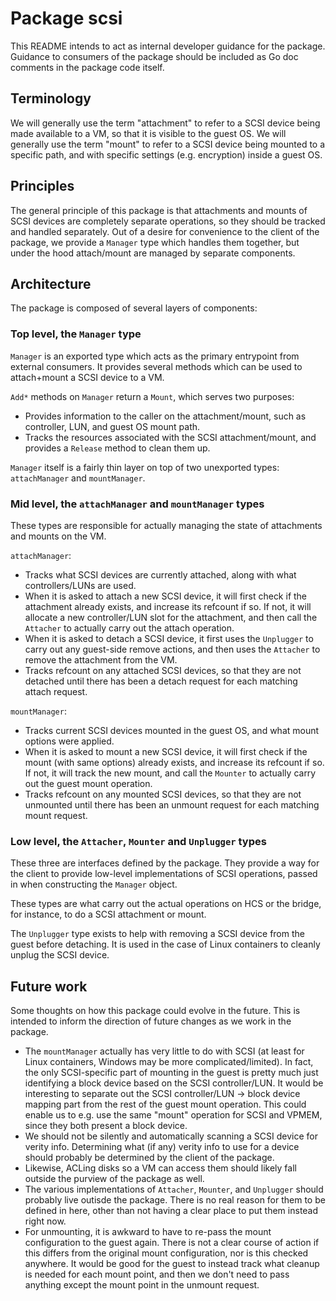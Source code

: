 # Package scsi

This README intends to act as internal developer guidance for the package. Guidance
to consumers of the package should be included as Go doc comments in the package code
itself.

## Terminology

We will generally use the term "attachment" to refer to a SCSI device being made
available to a VM, so that it is visible to the guest OS.
We will generally use the term "mount" to refer to a SCSI device being mounted
to a specific path, and with specific settings (e.g. encryption) inside
a guest OS.

## Principles

The general principle of this package is that attachments and mounts of SCSI devices
are completely separate operations, so they should be tracked and handled separately.
Out of a desire for convenience to the client of the package, we provide a `Manager`
type which handles them together, but under the hood attach/mount are managed by
separate components.

## Architecture

The package is composed of several layers of components:

### Top level, the `Manager` type

`Manager` is an exported type which acts as the primary entrypoint from external
consumers. It provides several methods which can be used to attach+mount a SCSI
device to a VM.

`Add*` methods on `Manager` return a `Mount`, which serves two purposes:
- Provides information to the caller on the attachment/mount, such as controller,
  LUN, and guest OS mount path.
- Tracks the resources associated with the SCSI attachment/mount, and provides a
  `Release` method to clean them up.

`Manager` itself is a fairly thin layer on top of two unexported types: `attachManager`
and `mountManager`.

### Mid level, the `attachManager` and `mountManager` types

These types are responsible for actually managing the state of attachments and mounts
on the VM.

`attachManager`:
- Tracks what SCSI devices are currently attached, along with what controllers/LUNs are
  used.
- When it is asked to attach a new SCSI device, it will first check if the attachment
  already exists, and increase its refcount if so. If not, it will allocate a new
  controller/LUN slot for the attachment, and then call the `Attacher` to actually carry
  out the attach operation.
- When it is asked to detach a SCSI device, it first uses the `Unplugger` to carry out any
  guest-side remove actions, and then uses the `Attacher` to remove the attachment from
  the VM.
- Tracks refcount on any attached SCSI devices, so that they are not detached until there
  has been a detach request for each matching attach request.

`mountManager`:
- Tracks current SCSI devices mounted in the guest OS, and what mount options were applied.
- When it is asked to mount a new SCSI device, it will first check if the mount (with same options)
  already exists, and increase its refcount if so. If not, it will track the new mount, and
  call the `Mounter` to actually carry out the guest mount operation.
- Tracks refcount on any mounted SCSI devices, so that they are not unmounted until there has
  been an unmount request for each matching mount request.

### Low level, the `Attacher`, `Mounter` and `Unplugger` types

These three are interfaces defined by the package. They provide a way for the client to
provide low-level implementations of SCSI operations, passed in when constructing the
`Manager` object.

These types are what carry out the actual operations on HCS or the bridge, for instance, to do
a SCSI attachment or mount.

The `Unplugger` type exists to help with removing a SCSI device from the guest before detaching. It
is used in the case of Linux containers to cleanly unplug the SCSI device.

## Future work

Some thoughts on how this package could evolve in the future. This is intended to inform the direction
of future changes as we work in the package.

- The `mountManager` actually has very little to do with SCSI (at least for Linux containers, Windows
  may be more complicated/limited). In fact, the only SCSI-specific part of mounting in the guest is
  pretty much just identifying a block device based on the SCSI controller/LUN. It would be interesting
  to separate out the SCSI controller/LUN -> block device mapping part from the rest of the guest mount
  operation. This could enable us to e.g. use the same "mount" operation for SCSI and VPMEM, since they
  both present a block device.
- We should not be silently and automatically scanning a SCSI device for verity info. Determining what
  (if any) verity info to use for a device should probably be determined by the client of the package.
- Likewise, ACLing disks so a VM can access them should likely fall outside the purview of the package
  as well.
- The various implementations of `Attacher`, `Mounter`, and `Unplugger` should probably live outisde
  the package. There is no real reason for them to be defined in here, other than not having a clear
  place to put them instead right now.
- For unmounting, it is awkward to have to re-pass the mount configuration to the guest again. There is
  not a clear course of action if this differs from the original mount configuration, nor is this checked
  anywhere. It would be good for the guest to instead track what cleanup is needed for each mount point,
  and then we don't need to pass anything except the mount point in the unmount request.